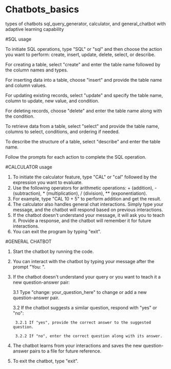 # Chatbots_basics
types of chatbots sql_query_generator, calculator, and general_chatbot with adaptive learning capability

#SQL usage

To initiate SQL operations, type "SQL" or "sql" and then choose the action you want to perform: create, insert, update, delete, select, or describe.

For creating a table, select "create" and enter the table name followed by the column names and types.

For inserting data into a table, choose "insert" and provide the table name and column values.

For updating existing records, select "update" and specify the table name, column to update, new value, and condition.

For deleting records, choose "delete" and enter the table name along with the condition.

To retrieve data from a table, select "select" and provide the table name, columns to select, conditions, and ordering if needed.

To describe the structure of a table, select "describe" and enter the table name.

Follow the prompts for each action to complete the SQL operation.

#CALCULATOR usage

1. To initiate the calculator feature, type "CAL" or "cal" followed by the expression you want to evaluate.
2. Use the following operators for arithmetic operations: + (addition), - (subtraction), * (multiplication), / (division), ** (exponentiation).
3. For example, type "CAL 10 + 5" to perform addition and get the result.
4. The calculator also handles general chat interactions. Simply type your message, and the chatbot will respond based on previous interactions.
5. If the chatbot doesn't understand your message, it will ask you to teach it. Provide a response, and the chatbot will remember it for future interactions.
6. You can exit the program by typing "exit".

#GENERAL CHATBOT

1. Start the chatbot by running the code.
2. You can interact with the chatbot by typing your message after the prompt "You: ".
3. If the chatbot doesn't understand your query or you want to teach it a new question-answer pair:

    3.1 Type "change: your_question_here" to change or add a new question-answer pair.

    3.2 If the chatbot suggests a similar question, respond with "yes" or "no":

        3.2.1 If "yes", provide the correct answer to the suggested question.

        3.2.2 If "no", enter the correct question along with its answer.
5. The chatbot learns from your interactions and saves the new question-answer pairs to a file for future reference.
6. To exit the chatbot, type "exit".
